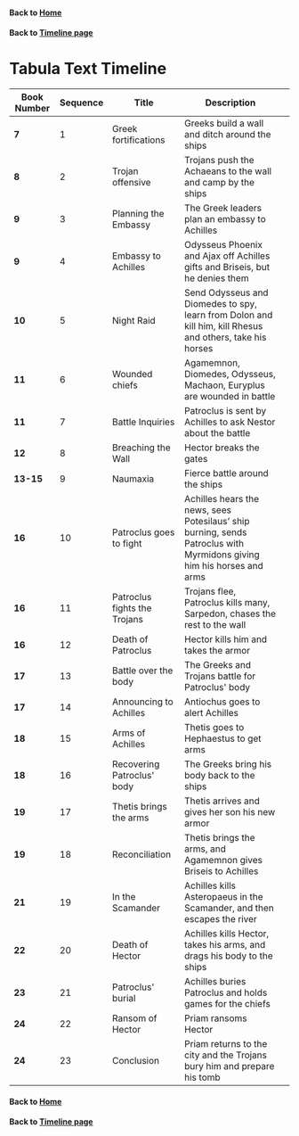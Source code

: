 #### Back to [Home](https://brclar15.github.io/tabulaCapitolina/)
#### Back to [Timeline page](timeLinePage.md)

# Tabula Text Timeline


| Book Number  | Sequence  |  Title | Description  |   |
|---|---|---|---|---|
| **7**  | 1  | Greek fortifications  | Greeks build a wall and ditch around the ships  |   |
| **8**  | 2  | Trojan offensive  | Trojans push the Achaeans to the wall and camp by the ships  |   |
| **9**  | 3  | Planning the Embassy  | The Greek leaders plan an embassy to Achilles  |   |
| **9**  | 4  | Embassy to Achilles  | Odysseus Phoenix and Ajax off Achilles gifts and Briseis, but he denies them  |   |
| **10**  | 5 | Night Raid  | Send Odysseus and Diomedes to spy, learn from Dolon and kill him, kill Rhesus and others, take his horses  |   |
| **11** | 6 | Wounded chiefs  | Agamemnon, Diomedes, Odysseus, Machaon, Euryplus are wounded in battle  |   |
| **11**  | 7 | Battle Inquiries  |  Patroclus is sent by Achilles to ask Nestor about the battle |   |
| **12**  | 8 | Breaching the Wall  |  Hector breaks the gates  |   |
| **13-15**  | 9 | Naumaxia  |  Fierce battle around the ships  |   |
| **16**  | 10 | Patroclus goes to fight  |  Achilles hears the news, sees Potesilaus’ ship burning, sends Patroclus with Myrmidons giving him his horses and arms |   |
| **16**  | 11 |  Patroclus fights the Trojans | Trojans flee, Patroclus kills many, Sarpedon, chases the rest to the wall  |   |
| **16**  | 12 | Death of Patroclus  | Hector kills him and takes the armor  |   |
| **17**  | 13 |  Battle over the body | The Greeks and Trojans battle for Patroclus' body  |   |
| **17**  | 14 |  Announcing to Achilles | Antiochus goes to alert Achilles  |   |
| **18**  | 15 | Arms of Achilles  | Thetis goes to Hephaestus to get arms  |   |
| **18**  | 16 | Recovering Patroclus' body  | The Greeks bring his body back to the ships  |   |
| **19**  | 17 | Thetis brings the arms  | Thetis arrives and gives her son his new armor  |   |
| **19**  | 18 | Reconciliation  | Thetis brings the arms, and Agamemnon gives Briseis to Achilles  |   |
| **21**  | 19 | In the Scamander  | Achilles kills Asteropaeus in the Scamander, and then escapes the river  |   |
| **22**  | 20 | Death of Hector  | Achilles kills Hector, takes his arms, and drags his body to the ships  |   |
| **23**  | 21 | Patroclus' burial  | Achilles buries Patroclus and holds games for the chiefs  |   |
| **24**  | 22 | Ransom of Hector  | Priam ransoms Hector  |   |
| **24**  | 23 | Conclusion  | Priam returns to the city and the Trojans bury him and prepare his tomb |   |



#### Back to [Home](https://brclar15.github.io/tabulaCapitolina/)
#### Back to [Timeline page](timeLinePage.md)
